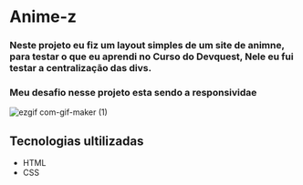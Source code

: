 # Anime-z

### Neste projeto eu fiz um layout simples de um site de animne, para testar o que eu aprendi no Curso do Devquest, Nele eu fui testar a centralização das divs.

### Meu desafio nesse projeto esta sendo a  responsividae 

![ezgif com-gif-maker (1)](https://user-images.githubusercontent.com/110210572/206806630-60622b1f-f1c7-474a-8a86-47059f711239.gif)

## Tecnologias ultilizadas 
- HTML
- CSS
